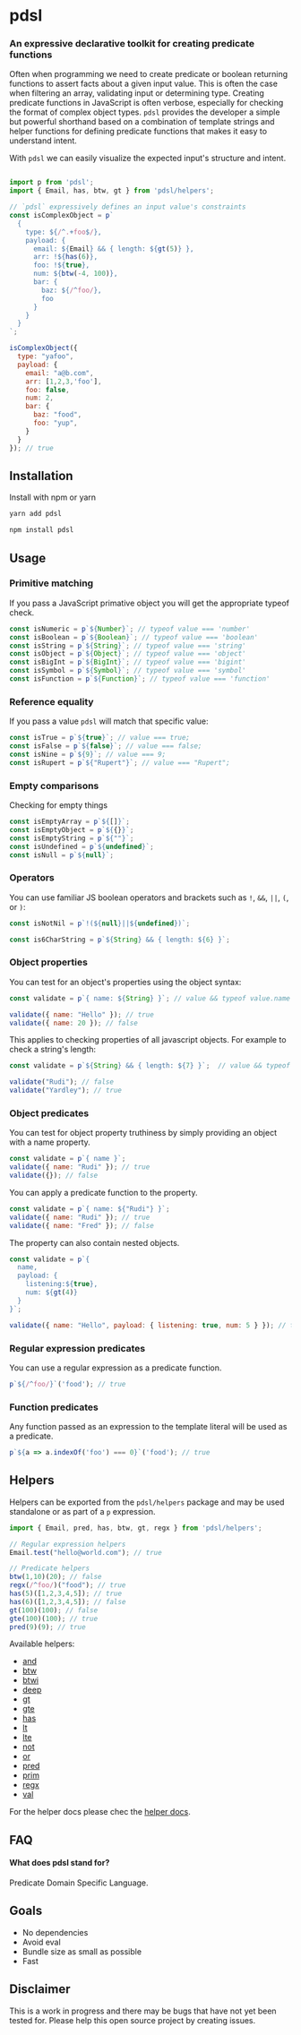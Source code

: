 # pdsl

### An expressive declarative toolkit for creating predicate functions

Often when programming we need to create predicate or boolean returning functions to assert facts about a given input value. This is often the case when filtering an array, validating input or determining type. Creating predicate functions in JavaScript is often verbose, especially for checking the format of complex object types. `pdsl` provides the developer a simple but powerful shorthand based on a combination of template strings and helper functions for defining predicate functions that makes it easy to understand intent.

With `pdsl` we can easily visualize the expected input's structure and intent.

```js

import p from 'pdsl';
import { Email, has, btw, gt } from 'pdsl/helpers';

// `pdsl` expressively defines an input value's constraints
const isComplexObject = p`
  {
    type: ${/^.+foo$/},
    payload: {
      email: ${Email} && { length: ${gt(5)} },
      arr: !${has(6)},
      foo: !${true},
      num: ${btw(-4, 100)},
      bar: {
        baz: ${/^foo/},
        foo
      }
    }
  }
`;

isComplexObject({
  type: "yafoo",
  payload: {
    email: "a@b.com",
    arr: [1,2,3,'foo'],
    foo: false,
    num: 2,
    bar: {
      baz: "food",
      foo: "yup",
    }
  }
}); // true
```


## Installation

Install with npm or yarn

```bash
yarn add pdsl
```

```bash
npm install pdsl
```

## Usage

### Primitive matching

If you pass a JavaScript primative object you will get the appropriate typeof check.

```js
const isNumeric = p`${Number}`; // typeof value === 'number'
const isBoolean = p`${Boolean}`; // typeof value === 'boolean'
const isString = p`${String}`; // typeof value === 'string'
const isObject = p`${Object}`; // typeof value === 'object'
const isBigInt = p`${BigInt}`; // typeof value === 'bigint'
const isSymbol = p`${Symbol}`; // typeof value === 'symbol'
const isFunction = p`${Function}`; // typeof value === 'function'
```

### Reference equality

If you pass a value `pdsl` will match that specific value:

```js
const isTrue = p`${true}`; // value === true;
const isFalse = p`${false}`; // value === false;
const isNine = p`${9}`; // value === 9;
const isRupert = p`${"Rupert"}`; // value === "Rupert";
```

### Empty comparisons

Checking for empty things

```js
const isEmptyArray = p`${[]}`;
const isEmptyObject = p`${{}}`;
const isEmptyString = p`${""}`;
const isUndefined = p`${undefined}`;
const isNull = p`${null}`;
```

### Operators

You can use familiar JS boolean operators and brackets such as `!`, `&&`, `||`, `(`, or `)`:

```js
const isNotNil = p`!(${null}||${undefined})`;
```

```js
const is6CharString = p`${String} && { length: ${6} }`;
```

### Object properties

You can test for an object's properties using the object syntax:

```js
const validate = p`{ name: ${String} }`; // value && typeof value.name === 'string';

validate({ name: "Hello" }); // true
validate({ name: 20 }); // false
```

This applies to checking properties of all javascript objects. For example to check a string's length:

```js
const validate = p`${String} && { length: ${7} }`;  // value && typeof value.name === 'string' && value.name.length === 7;

validate("Rudi"); // false
validate("Yardley"); // true
```

### Object predicates

You can test for object property truthiness by simply providing an object with a name property.

```js
const validate = p`{ name }`;
validate({ name: "Rudi" }); // true
validate({}); // false
```

You can apply a predicate function to the property.

```js
const validate = p`{ name: ${"Rudi"} }`;
validate({ name: "Rudi" }); // true
validate({ name: "Fred" }); // false
```

The property can also contain nested objects.

```js
const validate = p`{ 
  name, 
  payload: {
    listening:${true},
    num: ${gt(4)}
  } 
}`;

validate({ name: "Hello", payload: { listening: true, num: 5 } }); // true
```

### Regular expression predicates

You can use a regular expression as a predicate function.

```js
p`${/^foo/}`('food'); // true
```

### Function predicates

Any function passed as an expression to the template literal will be used as a predicate.

```js
p`${a => a.indexOf('foo') === 0}`('food'); // true
```

## Helpers

Helpers can be exported from the `pdsl/helpers` package and may be used standalone or as part of a `p` expression.

```js
import { Email, pred, has, btw, gt, regx } from 'pdsl/helpers';

// Regular expression helpers
Email.test("hello@world.com"); // true

// Predicate helpers
btw(1,10)(20); // false
regx(/^foo/)("food"); // true
has(5)([1,2,3,4,5]); // true
has(6)([1,2,3,4,5]); // false
gt(100)(100); // false
gte(100)(100); // true
pred(9)(9); // true
```

Available helpers:

* [and](https://ryardley.github.io/pdsl/global.html#and)
* [btw](https://ryardley.github.io/pdsl/global.html#btw)
* [btwi](https://ryardley.github.io/pdsl/global.html#btwi)
* [deep](https://ryardley.github.io/pdsl/global.html#deep)
* [gt](https://ryardley.github.io/pdsl/global.html#gt)
* [gte](https://ryardley.github.io/pdsl/global.html#gte)
* [has](https://ryardley.github.io/pdsl/global.html#has)
* [lt](https://ryardley.github.io/pdsl/global.html#lt)
* [lte](https://ryardley.github.io/pdsl/global.html#lte)
* [not](https://ryardley.github.io/pdsl/global.html#not)
* [or](https://ryardley.github.io/pdsl/global.html#or)
* [pred](https://ryardley.github.io/pdsl/global.html#pred)
* [prim](https://ryardley.github.io/pdsl/global.html#prim)
* [regx](https://ryardley.github.io/pdsl/global.html#regx)
* [val](https://ryardley.github.io/pdsl/global.html#val)

For the helper docs please chec the [helper docs](https://ryardley.github.io/pdsl/index.html).

## FAQ

#### What does pdsl stand for?

Predicate Domain Specific Language.

## Goals

- No dependencies
- Avoid eval
- Bundle size as small as possible
- Fast

## Disclaimer

This is a work in progress and there may be bugs that have not yet been tested for. Please help this open source project by creating issues.
